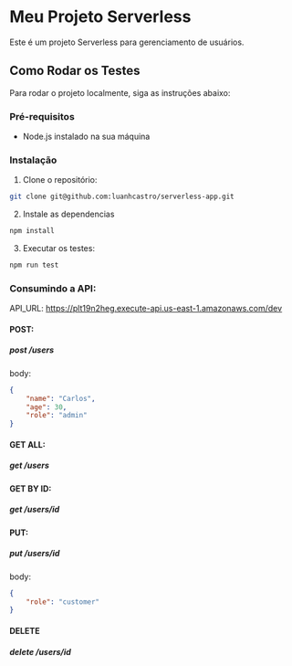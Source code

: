 # Meu Projeto Serverless

Este é um projeto Serverless para gerenciamento de usuários.

## Como Rodar os Testes

Para rodar o projeto localmente, siga as instruções abaixo:

### Pré-requisitos

- Node.js instalado na sua máquina

### Instalação

1. Clone o repositório:

```bash
git clone git@github.com:luanhcastro/serverless-app.git
```

2. Instale as dependencias

```bash
npm install
```

3. Executar os testes:

```bash
npm run test
```

### Consumindo a API:

API_URL: https://plt19n2heg.execute-api.us-east-1.amazonaws.com/dev

#### POST:

##### post /users

body:

```json
{
    "name": "Carlos",
    "age": 30,
    "role": "admin"
}
```

#### GET ALL:

##### get /users

#### GET BY ID:

##### get /users/id


#### PUT:

##### put /users/id

body:

```json
{
    "role": "customer"
}
```

#### DELETE

##### delete /users/id